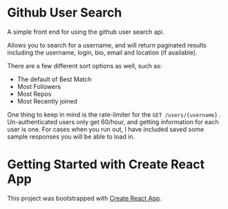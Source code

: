 # Github User Search
A simple front end for using the github user search api.

Allows you to search for a username, and will return paginated results including the username, login, bio, email and location (if available).

There are a few different sort options as well, such as: 
* The default of Best Match
* Most Followers
* Most Repos
* Most Recently joined

One thing to keep in mind is the rate-limiter for the `GET /users/{username}` . Un-authenticated users only get 60/hour, and getting information for each user is one. For cases when you run out, I have included saved some sample responses you will be able to load in.

# Getting Started with Create React App

This project was bootstrapped with [Create React App](https://github.com/facebook/create-react-app).

